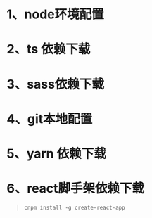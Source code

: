# 1、node环境配置

# 2、ts 依赖下载

# 3、sass依赖下载

# 4、git本地配置

# 5、yarn 依赖下载



# 6、react脚手架依赖下载

>`cnpm install -g create-react-app`